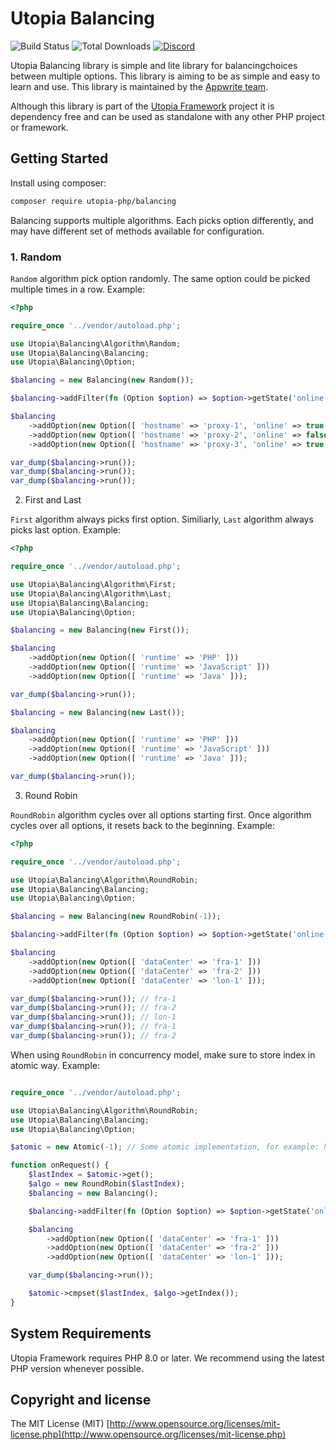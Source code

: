 # Utopia Balancing

![Build Status](https://github.com/utopia-php/balancing/actions/workflows/tester.yml/badge.svg)
![Total Downloads](https://img.shields.io/packagist/dt/utopia-php/database.svg)
[![Discord](https://img.shields.io/discord/564160730845151244?label=discord)](https://appwrite.io/discord)

Utopia Balancing library is simple and lite library for balancingchoices between multiple options. This library is aiming to be as simple and easy to learn and use. This library is maintained by the [Appwrite team](https://appwrite.io).

Although this library is part of the [Utopia Framework](https://github.com/utopia-php/framework) project it is dependency free and can be used as standalone with any other PHP project or framework.

## Getting Started

Install using composer:
```bash
composer require utopia-php/balancing
```

Balancing supports multiple algorithms. Each picks option differently, and may have different set of methods available for configuration.

### 1. Random

`Random` algorithm pick option randomly. The same option could be picked multiple times in a row. Example:

```php
<?php

require_once '../vendor/autoload.php';

use Utopia\Balancing\Algorithm\Random;
use Utopia\Balancing\Balancing;
use Utopia\Balancing\Option;

$balancing = new Balancing(new Random());

$balancing->addFilter(fn (Option $option) => $option->getState('online', false) === true);

$balancing
    ->addOption(new Option([ 'hostname' => 'proxy-1', 'online' => true ]))
    ->addOption(new Option([ 'hostname' => 'proxy-2', 'online' => false ]))
    ->addOption(new Option([ 'hostname' => 'proxy-3', 'online' => true ]));

var_dump($balancing->run());
var_dump($balancing->run());
var_dump($balancing->run());
```

2. First and Last

`First` algorithm always picks first option. Similiarly, `Last` algorithm always picks last option. Example:

```php
<?php

require_once '../vendor/autoload.php';

use Utopia\Balancing\Algorithm\First;
use Utopia\Balancing\Algorithm\Last;
use Utopia\Balancing\Balancing;
use Utopia\Balancing\Option;

$balancing = new Balancing(new First());

$balancing
    ->addOption(new Option([ 'runtime' => 'PHP' ]))
    ->addOption(new Option([ 'runtime' => 'JavaScript' ]))
    ->addOption(new Option([ 'runtime' => 'Java' ]));

var_dump($balancing->run());

$balancing = new Balancing(new Last());

$balancing
    ->addOption(new Option([ 'runtime' => 'PHP' ]))
    ->addOption(new Option([ 'runtime' => 'JavaScript' ]))
    ->addOption(new Option([ 'runtime' => 'Java' ]));

var_dump($balancing->run());
```

3. Round Robin

`RoundRobin` algorithm cycles over all options starting first. Once algorithm cycles over all options, it resets back to the beginning. Example:

```php
<?php

require_once '../vendor/autoload.php';

use Utopia\Balancing\Algorithm\RoundRobin;
use Utopia\Balancing\Balancing;
use Utopia\Balancing\Option;

$balancing = new Balancing(new RoundRobin(-1));

$balancing->addFilter(fn (Option $option) => $option->getState('online', false) === true);

$balancing
    ->addOption(new Option([ 'dataCenter' => 'fra-1' ]))
    ->addOption(new Option([ 'dataCenter' => 'fra-2' ]))
    ->addOption(new Option([ 'dataCenter' => 'lon-1' ]));

var_dump($balancing->run()); // fra-1
var_dump($balancing->run()); // fra-2
var_dump($balancing->run()); // lon-1
var_dump($balancing->run()); // fra-1
var_dump($balancing->run()); // fra-2
```

When using `RoundRobin` in concurrency model, make sure to store index in atomic way. Example:

```php

require_once '../vendor/autoload.php';

use Utopia\Balancing\Algorithm\RoundRobin;
use Utopia\Balancing\Balancing;
use Utopia\Balancing\Option;

$atomic = new Atomic(-1); // Some atomic implementation, for example: https://openswoole.com/docs/modules/swoole-atomic

function onRequest() {
    $lastIndex = $atomic->get();
    $algo = new RoundRobin($lastIndex);
    $balancing = new Balancing();

    $balancing->addFilter(fn (Option $option) => $option->getState('online', false) === true);

    $balancing
        ->addOption(new Option([ 'dataCenter' => 'fra-1' ]))
        ->addOption(new Option([ 'dataCenter' => 'fra-2' ]))
        ->addOption(new Option([ 'dataCenter' => 'lon-1' ]));

    var_dump($balancing->run());

    $atomic->cmpset($lastIndex, $algo->getIndex());
}
```
## System Requirements

Utopia Framework requires PHP 8.0 or later. We recommend using the latest PHP version whenever possible.

## Copyright and license

The MIT License (MIT) [http://www.opensource.org/licenses/mit-license.php](http://www.opensource.org/licenses/mit-license.php)